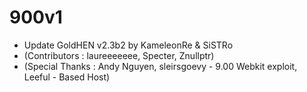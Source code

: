 # 900v1

- Update GoldHEN v2.3b2 by KameleonRe & SiSTRo
- (Contributors : laureeeeeee, Specter, Znullptr) 
- (Special Thanks : Andy Nguyen, sleirsgoevy - 9.00 Webkit exploit, Leeful - Based Host)

